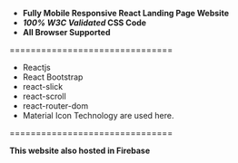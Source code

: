  - **Fully Mobile Responsive React Landing Page Website**
 - **_100% W3C Validated_ CSS Code**
 - **All Browser Supported**
 
===============================

- Reactjs
- React Bootstrap
- react-slick
- react-scroll
- react-router-dom
- Material Icon Technology are used here.

===============================

**This website also hosted in Firebase**

